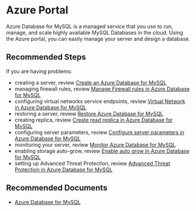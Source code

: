 <properties
    pageTitle="Azure Portal"
    description="Azure Portal"
    service="microsoft.dbformysql"
    resource="servers"
    authors="ambhatna"
    ms.author="ambhatna"
    displayOrder="290"
    selfHelpType="resource"
    supportTopicIds="32640048"
    resourceTags="servers, databases"
    productPesIds="16221"
    cloudEnvironments="public"
    articleId="dc501f13-9441-4f1b-936f-4f399e5eea5d"
/>

# Azure Portal

Azure Database for MySQL is a managed service that you use to run, manage, and scale highly available MySQL Databases in the cloud. Using the Azure portal, you can easily manage your server and design a database.

## **Recommended Steps**

If you are having problems:

* creating a server, review [Create an Azure Database for MySQL](https://docs.microsoft.com/azure/mysql/howto-create-manage-server-portal/)
* managing firewall rules, review [Manage Firewall rules in Azure Database for MySQL](https://docs.microsoft.com/azure/mysql/howto-manage-firewall-using-portal/)
* configuring virtual networks service endpoints, review [Virtual Network in Azure Database for MySQL](https://docs.microsoft.com/azure/mysql/howto-manage-vnet-using-portal/)
* restoring a server, review [Restore Azure Database for MySQL](https://docs.microsoft.com/azure/mysql/howto-restore-server-portal/)
* creating replica, review [Create read replica in Azure Database for MySQL](https://docs.microsoft.com/azure/mysql/howto-read-replicas-portal/)
* configuring server parameters, review [Configure server parameters in Azure Database for MySQL](https://docs.microsoft.com/azure/mysql/howto-server-parameters/)
* monitoring your server, review [Monitor Azure Database for MySQL](https://docs.microsoft.com/azure/mysql/howto-alert-on-metric/)
* enabling storage auto-grow, review [Enable auto grow in Azure Database for MySQL](https://docs.microsoft.com/azure/mysql/howto-auto-grow-storage-portal/)
* setting up Advanced Threat Protection, review [Advanced Threat Protection in Azure Database for MySQL](https://docs.microsoft.com/azure/mysql/howto-database-threat-protection-portal/)

## **Recommended Documents**

* [Azure Database for MySQL](https://docs.microsoft.com/azure/mysql/)
